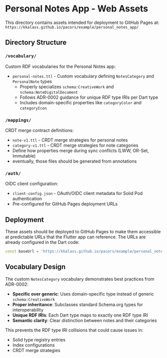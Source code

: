 # Personal Notes App - Web Assets

This directory contains assets intended for deployment to GitHub Pages at:
`https://kkalass.github.io/pacors/example/personal_notes_app/`

## Directory Structure

### `/vocabulary/`
Custom RDF vocabularies for the Personal Notes app:
- `personal-notes.ttl` - Custom vocabulary defining `NotesCategory` and `PersonalNote` types
  - Properly specializes `schema:CreativeWork` and `schema:NoteDigitalDocument`
  - Follows ADR-0002 guidance for unique RDF type IRIs per Dart type
  - Includes domain-specific properties like `categoryColor` and `categoryIcon`

### `/mappings/`
CRDT merge contract definitions:
- `note-v1.ttl` - CRDT merge strategies for personal notes
- `category-v1.ttl` - CRDT merge strategies for note categories
- Define how properties merge during sync conflicts (LWW, OR-Set, Immutable)
- eventually, those files should be generated from annotations

### `/auth/`
OIDC client configuration:
- `client-config.json` - OAuth/OIDC client metadata for Solid Pod authentication
- Pre-configured for GitHub Pages deployment URLs

## Deployment

These assets should be deployed to GitHub Pages to make them accessible at predictable URLs that the Flutter app can reference. The URLs are already configured in the Dart code:

```dart
const baseUrl = 'https://kkalass.github.io/pacors/example/personal_notes_app/mappings';
```

## Vocabulary Design

The custom `NotesCategory` vocabulary demonstrates best practices from ADR-0002:
- **Specific over generic**: Uses domain-specific type instead of generic `schema:CreativeWork`
- **Proper inheritance**: Subclasses standard Schema.org types for interoperability
- **Unique RDF IRIs**: Each Dart type maps to exactly one RDF type IRI
- **Semantic clarity**: Clear distinction between notes and their categories

This prevents the RDF type IRI collisions that could cause issues in:
- Solid type registry entries
- Index configurations 
- CRDT merge strategies